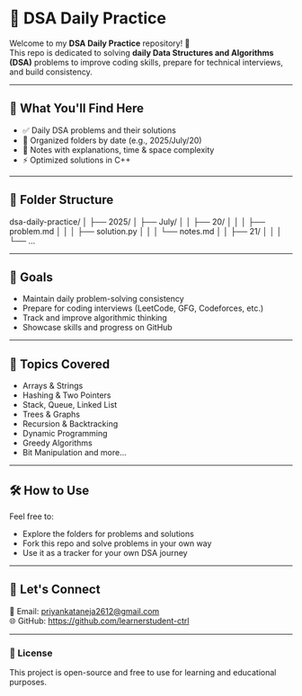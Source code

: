 # 📘 DSA Daily Practice

Welcome to my **DSA Daily Practice** repository! 🚀  
This repo is dedicated to solving **daily Data Structures and Algorithms (DSA)** problems to improve coding skills, prepare for technical interviews, and build consistency.

---

## 📅 What You'll Find Here

- ✅ Daily DSA problems and their solutions
- 📂 Organized folders by date (e.g., 2025/July/20)
- 🧠 Notes with explanations, time & space complexity
- ⚡ Optimized solutions in C++

---

## 📁 Folder Structure

dsa-daily-practice/
│
├── 2025/
│   ├── July/
│   │   ├── 20/
│   │   │   ├── problem.md
│   │   │   ├── solution.py
│   │   │   └── notes.md
│   │   ├── 21/
│   │   │   └── ...


---

## 🎯 Goals

- Maintain daily problem-solving consistency
- Prepare for coding interviews (LeetCode, GFG, Codeforces, etc.)
- Track and improve algorithmic thinking
- Showcase skills and progress on GitHub

---

## 🧠 Topics Covered

- Arrays & Strings  
- Hashing & Two Pointers  
- Stack, Queue, Linked List  
- Trees & Graphs  
- Recursion & Backtracking  
- Dynamic Programming  
- Greedy Algorithms  
- Bit Manipulation and more...

---

## 🛠 How to Use

Feel free to:
- Explore the folders for problems and solutions
- Fork this repo and solve problems in your own way
- Use it as a tracker for your own DSA journey

---

## 🙌 Let's Connect

📧 Email: priyankataneja2612@gmail.com  
🌐 GitHub: https://github.com/learnerstudent-ctrl

---

### 🔖 License

This project is open-source and free to use for learning and educational purposes. 
